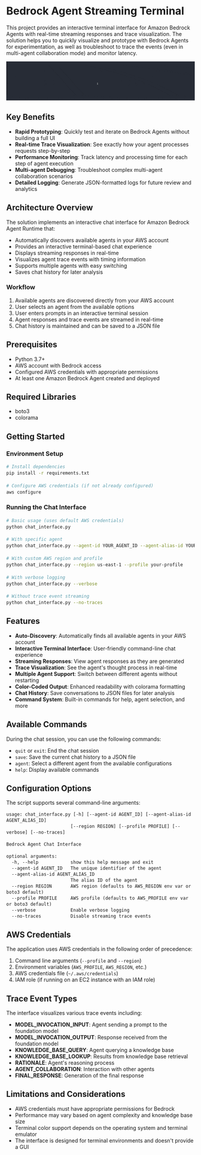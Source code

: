 # Bedrock Agent Streaming Terminal

This project provides an interactive terminal interface for Amazon Bedrock Agents with real-time streaming responses and trace visualization. The solution helps you to quickly visualize and prototype with Bedrock Agents for experimentation, as well as troubleshoot to trace the events (even in multi-agent collaboration mode) and monitor latency.

![Bedrock Agent Streaming Terminal Demo](./readme/process.gif)

## Key Benefits

- **Rapid Prototyping**: Quickly test and iterate on Bedrock Agents without building a full UI
- **Real-time Trace Visualization**: See exactly how your agent processes requests step-by-step
- **Performance Monitoring**: Track latency and processing time for each step of agent execution
- **Multi-agent Debugging**: Troubleshoot complex multi-agent collaboration scenarios
- **Detailed Logging**: Generate JSON-formatted logs for future review and analytics

## Architecture Overview

The solution implements an interactive chat interface for Amazon Bedrock Agent Runtime that:

- Automatically discovers available agents in your AWS account
- Provides an interactive terminal-based chat experience
- Displays streaming responses in real-time
- Visualizes agent trace events with timing information
- Supports multiple agents with easy switching
- Saves chat history for later analysis

### Workflow

1. Available agents are discovered directly from your AWS account
2. User selects an agent from the available options
3. User enters prompts in an interactive terminal session
4. Agent responses and trace events are streamed in real-time
5. Chat history is maintained and can be saved to a JSON file

## Prerequisites

- Python 3.7+
- AWS account with Bedrock access
- Configured AWS credentials with appropriate permissions
- At least one Amazon Bedrock Agent created and deployed

## Required Libraries

- boto3
- colorama

## Getting Started

### Environment Setup

```bash
# Install dependencies
pip install -r requirements.txt

# Configure AWS credentials (if not already configured)
aws configure
```

### Running the Chat Interface

```bash
# Basic usage (uses default AWS credentials)
python chat_interface.py

# With specific agent
python chat_interface.py --agent-id YOUR_AGENT_ID --agent-alias-id YOUR_ALIAS_ID

# With custom AWS region and profile
python chat_interface.py --region us-east-1 --profile your-profile

# With verbose logging
python chat_interface.py --verbose

# Without trace event streaming
python chat_interface.py --no-traces
```

## Features

- **Auto-Discovery**: Automatically finds all available agents in your AWS account
- **Interactive Terminal Interface**: User-friendly command-line chat experience
- **Streaming Responses**: View agent responses as they are generated
- **Trace Visualization**: See the agent's thought process in real-time
- **Multiple Agent Support**: Switch between different agents without restarting
- **Color-Coded Output**: Enhanced readability with colorama formatting
- **Chat History**: Save conversations to JSON files for later analysis
- **Command System**: Built-in commands for help, agent selection, and more

## Available Commands

During the chat session, you can use the following commands:

- `quit` or `exit`: End the chat session
- `save`: Save the current chat history to a JSON file
- `agent`: Select a different agent from the available configurations
- `help`: Display available commands

## Configuration Options

The script supports several command-line arguments:

```
usage: chat_interface.py [-h] [--agent-id AGENT_ID] [--agent-alias-id AGENT_ALIAS_ID]
                        [--region REGION] [--profile PROFILE] [--verbose] [--no-traces]

Bedrock Agent Chat Interface

optional arguments:
  -h, --help            show this help message and exit
  --agent-id AGENT_ID   The unique identifier of the agent
  --agent-alias-id AGENT_ALIAS_ID
                        The alias ID of the agent
  --region REGION       AWS region (defaults to AWS_REGION env var or boto3 default)
  --profile PROFILE     AWS profile (defaults to AWS_PROFILE env var or boto3 default)
  --verbose             Enable verbose logging
  --no-traces           Disable streaming trace events
```

## AWS Credentials

The application uses AWS credentials in the following order of precedence:

1. Command line arguments (`--profile` and `--region`)
2. Environment variables (`AWS_PROFILE`, `AWS_REGION`, etc.)
3. AWS credentials file (`~/.aws/credentials`)
4. IAM role (if running on an EC2 instance with an IAM role)

## Trace Event Types

The interface visualizes various trace events including:

- **MODEL_INVOCATION_INPUT**: Agent sending a prompt to the foundation model
- **MODEL_INVOCATION_OUTPUT**: Response received from the foundation model
- **KNOWLEDGE_BASE_QUERY**: Agent querying a knowledge base
- **KNOWLEDGE_BASE_LOOKUP**: Results from knowledge base retrieval
- **RATIONALE**: Agent's reasoning process
- **AGENT_COLLABORATION**: Interaction with other agents
- **FINAL_RESPONSE**: Generation of the final response

## Limitations and Considerations

- AWS credentials must have appropriate permissions for Bedrock
- Performance may vary based on agent complexity and knowledge base size
- Terminal color support depends on the operating system and terminal emulator
- The interface is designed for terminal environments and doesn't provide a GUI
